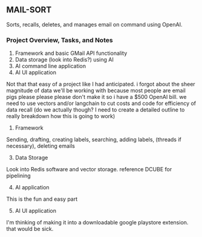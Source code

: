 ## MAIL-SORT
Sorts, recalls, deletes, and manages email on command using OpenAI.


### Project Overview, Tasks, and Notes
1. Framework and basic GMail API functionality
2. Data storage (look into Redis?) using AI
3. AI command line application
4. AI UI application

Not that that easy of a project like I had anticipated. 
i forgot about the sheer magnitude of data we'll be working with because most people are email pigs
please please please don't make it so i have a $500 OpenAI bill. 
we need to use vectors and/or langchain to cut costs and code for efficiency of data recall
(do we actually though? I need to create a detailed outline to really breakdown how this is going to work)


1.  Framework

Sending, drafting, creating labels, searching, adding labels, (threads if necessary), deleting emails

3. Data Storage

Look into Redis software and vector storage. reference DCUBE for pipelining

4. AI application

This is the fun and easy part

5. AI UI application

I'm thinking of making it into a downloadable google playstore extension. that would be sick.

